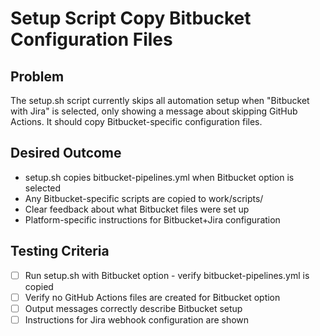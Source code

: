 # Setup Script Copy Bitbucket Configuration Files

## Problem
The setup.sh script currently skips all automation setup when "Bitbucket with Jira" is selected, only showing a message about skipping GitHub Actions. It should copy Bitbucket-specific configuration files.

## Desired Outcome
- setup.sh copies bitbucket-pipelines.yml when Bitbucket option is selected
- Any Bitbucket-specific scripts are copied to work/scripts/
- Clear feedback about what Bitbucket files were set up
- Platform-specific instructions for Bitbucket+Jira configuration

## Testing Criteria
- [ ] Run setup.sh with Bitbucket option - verify bitbucket-pipelines.yml is copied
- [ ] Verify no GitHub Actions files are created for Bitbucket option
- [ ] Output messages correctly describe Bitbucket setup
- [ ] Instructions for Jira webhook configuration are shown